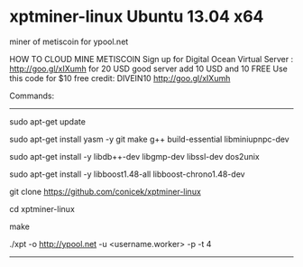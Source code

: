 xptminer-linux Ubuntu 13.04 x64
==============

miner of metiscoin for ypool.net

HOW TO CLOUD MINE METISCOIN
Sign up for Digital Ocean 
Virtual Server : http://goo.gl/xIXumh
for 20 USD good server 
add 10 USD and 10 FREE
Use this code for $10 free credit: DIVEIN10
http://goo.gl/xIXumh  

Commands:
***************

sudo apt-get update

sudo apt-get install yasm -y git make g++ build-essential libminiupnpc-dev

sudo apt-get install -y libdb++-dev libgmp-dev libssl-dev dos2unix

sudo apt-get install -y libboost1.48-all libboost-chrono1.48-dev 

git clone https://github.com/conicek/xptminer-linux

cd xptminer-linux

make

./xpt -o http://ypool.net -u <username.worker> -p <password> -t 4


********************
